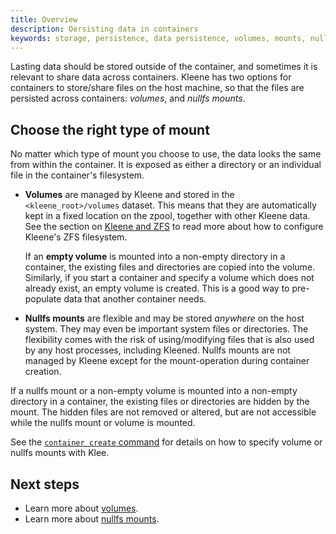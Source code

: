 ```yaml
---
title: Overview
description: Oersisting data in containers
keywords: storage, persistence, data persistence, volumes, mounts, nullfs mounts
---
```


Lasting data should be stored outside of the container, and sometimes
it is relevant to share data across containers.
Kleene has two options for containers to store/share files on the host machine,
so that the files are persisted across containers: _volumes_, and
_nullfs mounts_.

## Choose the right type of mount

No matter which type of mount you choose to use, the data looks the same from
within the container. It is exposed as either a directory or an individual file
in the container's filesystem.

- **Volumes** are managed by Kleene and stored in the `<kleene_root>/volumes`
  dataset. This means that they are automatically kept in a fixed location on
  the zpool, together with other Kleene data. See the section on
  [Kleene and ZFS](/operation/zfs) to read more about how to configure Kleene's ZFS filesystem.

  If an **empty volume** is mounted into a non-empty directory in a container,
  the existing files and directories are copied into the volume.
  Similarly, if you start a container and specify a volume which
  does not already exist, an empty volume is created.
  This is a good way to pre-populate data that another container needs.

- **Nullfs mounts** are flexible and may be stored *anywhere* on the host system.
  They may even be important system files or directories. The flexibility comes
  with the risk of using/modifying files that is also used by any host processes,
  including Kleened. Nullfs mounts are not managed by Kleene except for the
  mount-operation during container creation.

If a nullfs mount or a non-empty volume is mounted into a non-empty directory
in a container, the existing files or directories are hidden by the mount.
The hidden files are not removed or altered, but are not accessible while the
nullfs mount or volume is mounted.

See the [`container create` command](/reference/klee/container_create/#specifying-mounts)
for details on how to specify volume or nullfs mounts with Klee.

## Next steps

- Learn more about [volumes](volumes.md).
- Learn more about [nullfs mounts](nullfs-mounts.md).
